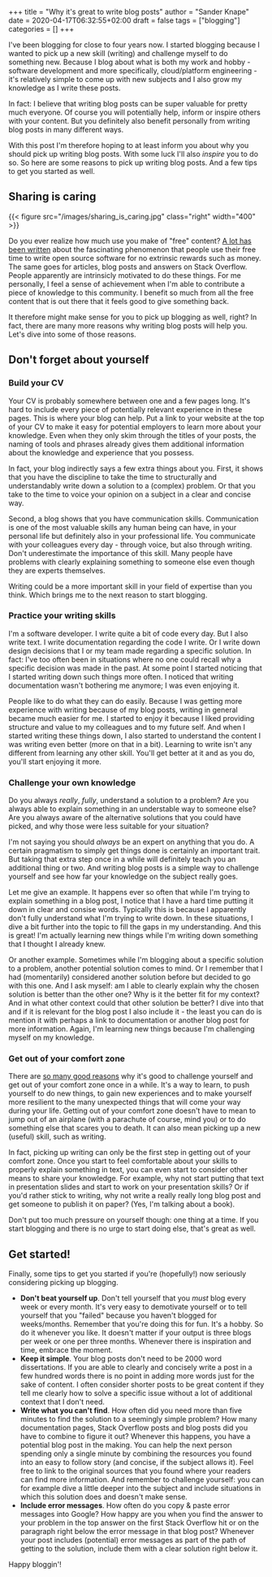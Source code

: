 
+++
title = "Why it's great to write blog posts"
author = "Sander Knape"
date = 2020-04-17T06:32:55+02:00
draft = false
tags = ["blogging"]
categories = []
+++

I've been blogging for close to four years now. I started blogging because I wanted to pick up a new skill (writing) and challenge myself to do something new. Because I blog about what is both my work and hobby - software development and more specifically, cloud/platform engineering - it's relatively simple to come up with new subjects and I also grow my knowledge as I write these posts.

In fact: I believe that writing blog posts can be super valuable for pretty much everyone. Of course you will potentially help, inform or inspire others with your content. But you definitely also benefit personally from writing blog posts in many different ways.

With this post I'm therefore hoping to at least inform you about why you should pick up writing blog posts. With some luck I'll also *inspire* you to do so. So here are some reasons to pick up writing blog posts. And a few tips to get you started as well.

## Sharing is caring

{{< figure src="/images/sharing_is_caring.jpg" class="right" width="400" >}}

Do you ever realize how much use you make of "free" content? [A lot has been written](https://www.google.com/search?q=why+people+write+open+source+software+for+free) about the fascinating phenomenon that people use their free time to write open source software for no extrinsic rewards such as money. The same goes for articles, blog posts and answers on Stack Overflow. People apparently are intrinsicly motivated to do these things. For me personally, I feel a sense of achievement when I'm able to contribute a piece of knowledge to this community. I benefit so much from all the free content that is out there that it feels good to give something back.

It therefore might make sense for you to pick up blogging as well, right? In fact, there are many more reasons why writing blog posts will help you. Let's dive into some of those reasons.

## Don't forget about yourself

### Build your CV

Your CV is probably somewhere between one and a few pages long. It's hard to include every piece of potentially relevant experience in these pages. This is where your blog can help. Put a link to your website at the top of your CV to make it easy for potential employers to learn more about your knowledge. Even when they only skim through the titles of your posts, the naming of tools and phrases already gives them additional information about the knowledge and experience that you possess.

In fact, your blog indirectly says a few extra things about you. First, it shows that you have the discipline to take the time to structurally and understandably write down a solution to a (complex) problem. Or that you take to the time to voice your opinion on a subject in a clear and concise way.

Second, a blog shows that you have communication skills. Communication is one of the most valuable skills any human being can have, in your personal life but definitely also in your professional life. You communicate with your colleagues every day - through voice, but also through writing. Don't underestimate the importance of this skill. Many people have problems with clearly explaining something to someone else even though they are experts themselves.

Writing could be a more important skill in your field of expertise than you think. Which brings me to the next reason to start blogging.

### Practice your writing skills

I'm a software developer. I write quite a bit of code every day. But I also write text. I write documentation regarding the code I write. Or I write down design decisions that I or my team made regarding a specific solution. In fact: I've too often been in situations where no one could recall why a specific decision was made in the past. At some point I started noticing that I started writing down such things more often. I noticed that writing documentation wasn't bothering me anymore; I was even enjoying it.

People like to do what they can do easily. Because I was getting more experience with writing because of my blog posts, writing in general became much easier for me. I started to enjoy it because I liked providing structure and value to my colleagues and to my future self. And when I started writing these things down, I also started to understand the content I was writing even better (more on that in a bit). Learning to write isn't any different from learning any other skill. You'll get better at it and as you do, you'll start enjoying it more.

### Challenge your own knowledge

Do you always *really*, *fully*, understand a solution to a problem? Are you always able to explain something in an understable way to someone else? Are you always aware of the alternative solutions that you could have picked, and why those were less suitable for your situation?

I'm not saying you should *always* be an expert on anything that you do. A certain pragmatism to simply get things done is certainly an important trait. But taking that extra step once in a while will definitely teach you an additional thing or two. And writing blog posts is a simple way to challenge yourself and see how far your knowledge on the subject really goes.

Let me give an example. It happens ever so often that while I'm trying to explain something in a blog post, I notice that I have a hard time putting it down in clear and consise words. Typically this is because I apparently don't fully understand what I'm trying to write down. In these situations, I dive a bit further into the topic to fill the gaps in my understanding. And this is great! I'm actually learning new things while I'm writing down something that I thought I already knew.

Or another example. Sometimes while I'm blogging about a specific solution to a problem, another potential solution comes to mind. Or I remember that I had (momentarily) considered another solution before but decided to go with this one. And I ask myself: am I able to clearly explain why the chosen solution is better than the other one? Why is it the better fit for my context? And in what other context could that other solution be better? I dive into that and if it is relevant for the blog post I also include it - the least you can do is mention it with perhaps a link to documentation or another blog post for more information. Again, I'm learning new things because I'm challenging myself on my knowledge.

### Get out of your comfort zone

There are [so many good reasons](https://lifehacker.com/the-science-of-breaking-out-of-your-comfort-zone-and-w-656426705) why it's good to challenge yourself and get out of your comfort zone once in a while. It's a way to learn, to push yourself to do new things, to gain new experiences and to make yourself more resilient to the many unexpected things that will come your way during your life. Getting out of your comfort zone doesn't have to mean to jump out of an airplane (with a parachute of course, mind you) or to do something else that scares you to death. It can also mean picking up a new (useful) skill, such as writing.

In fact, picking up writing can only be the first step in getting out of your comfort zone. Once you start to feel comfortable about your skills to properly explain something in text, you can even start to consider other means to share your knowledge. For example, why not start putting that text in presentation slides and start to work on your presentation skills? Or if you'd rather stick to writing, why not write a really really long blog post and get someone to publish it on paper? (Yes, I'm talking about a book).

Don't put too much pressure on yourself though: one thing at a time. If you start blogging and there is no urge to start doing else, that's great as well.

## Get started!

Finally, some tips to get you started if you're (hopefully!) now seriously considering picking up blogging.

* **Don't beat yourself up**. Don't tell yourself that you *must* blog every week or every month. It's very easy to demotivate yourself or to tell yourself that you "failed" because you haven't blogged for weeks/months. Remember that you're doing this for fun. It's a hobby. So do it whenever you like. It doesn't matter if your output is three blogs per week or one per three months. Whenever there is inspiration and time, embrace the moment.
* **Keep it simple**. Your blog posts don't need to be 2000 word dissertations. If you are able to clearly and concisely write a post in a few hundred words there is no point in adding more words just for the sake of content. I often consider shorter posts to be great content if they tell me clearly how to solve a specific issue without a lot of additional context that I don't need.
* **Write what you can't find**. How often did you need more than five minutes to find the solution to a seemingly simple problem? How many documentation pages, Stack Overflow posts and blog posts did you have to combine to figure it out? Whenever this happens, you have a potential blog post in the making. You can help the next person spending only a single minute by combining the resources you found into an easy to follow story (and concise, if the subject allows it). Feel free to link to the original sources that you found where your readers can find more information. And remember to challenge yourself: you can for example dive a little deeper into the subject and include situations in which this solution does and doesn't make sense.
* **Include error messages**. How often do you copy & paste error messages into Google? How happy are you when you find the answer to your problem in the top answer on the first Stack Overflow hit or on the paragraph right below the error message in that blog post? Whenever your post includes (potential) error messages as part of the path of getting to the solution, include them with a clear solution right below it.

Happy bloggin'!
